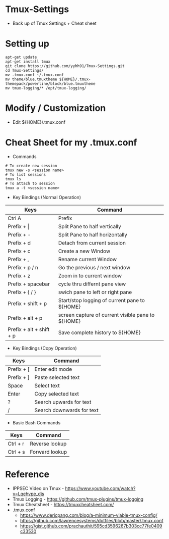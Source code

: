 # Tmux-Settings
* Back up of Tmux Settings + Cheat sheet

# Setting up 
```
apt-get update
apt-get install tmux
git clone https://github.com/yyhh91/Tmux-Settings.git
cd Tmux-Settings/
mv .tmux.conf ~/.tmux.conf
mv theme/blue.tmuxtheme ${HOME}/.tmux-themepack/powerline/block/blue.tmuxtheme
mv tmux-logging/* /opt/tmux-logging/
```
# Modify / Customization
* Edit ${HOME}/.tmux.conf

# Cheat Sheet for my .tmux.conf
* Commands
```
# To create new session
tmux new -s <session name>
# To list sessions 
tmux ls 
# To attach to session
tmux a -t <session name>

```
* Key Bindings (Normal Operation)

|Keys              |Command|
|------------------|-------|
|Ctrl A            |Prefix |
|Prefix + \|       |Split Pane to half vertically       |
|Prefix + -        |Split Pane to half horizontally |
|Prefix + d        |Detach from current session |
|Prefix + c        |Create a new Window|
|Prefix + ,        |Rename current Window|
|Prefix + p / n      |Go the previous / next window||
|Prefix + z        |Zoom in to current window|
|Prefix + spacebar | cycle thru differnt pane view|
|Prefix + { / }      | swich pane to left or right pane
|Prefix + shift + p | Start/stop logging of current pane to ${HOME}|
|Prefix + alt + p | screen capture of current visible pane to ${HOME}|
|Prefix + alt + shift + p | Save complete history to ${HOME}|

* Key Bindings (Copy Operation)

|Keys              |Command|
|------------------|-------|
|Prefix + [            |Enter edit mode |
|Prefix + ]	|Paste selected text|	
|Space		   |Select text|
|Enter		| Copy selected text|
|? 		| Search upwards for text|
|/		| Search downwards for text|

* Basic Bash Commands

|Keys     |Command|
|---------|-------|
|Ctrl + r | Reverse lookup|
|Ctrl + s | Forward lookup|

# Reference

* IPPSEC Video on Tmux - https://www.youtube.com/watch?v=Lqehvpe_djs
* Tmux Logging - https://github.com/tmux-plugins/tmux-logging
* Tmux Cheatsheet - https://tmuxcheatsheet.com/
* .tmux.conf 
	- https://www.dericpang.com/blog/a-minimum-viable-tmux-config/
	- https://github.com/lawrencesystems/dotfiles/blob/master/.tmux.conf
	- https://gist.github.com/prachauthit/595cd3596267b303cc77fe0409c33530
 
